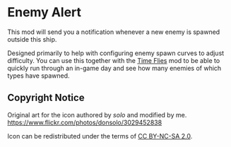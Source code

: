 Enemy Alert
===========

This mod will send you a notification whenever a new enemy is spawned outside
this ship.

Designed primarily to help with configuring enemy spawn curves to adjust
difficulty. You can use this together with the [Time
Flies](https://thunderstore.io/c/lethal-company/p/RATS_RND_division/timefiles/)
mod to be able to quickly run through an in-game day and see how many enemies
of which types have spawned.

Copyright Notice
----------------

Original art for the icon authored by *solo* and modified by me.
https://www.flickr.com/photos/donsolo/3029452838

Icon can be redistributed under the terms of
[CC BY-NC-SA 2.0](https://creativecommons.org/licenses/by-nc-sa/2.0/).
